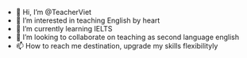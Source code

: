 - 👋 Hi, I’m @TeacherViet
- 👀 I’m interested in teaching English by heart
- 🌱 I’m currently learning IELTS
- 💞️ I’m looking to collaborate on teaching as second language english
- 📫 How to reach me destination, upgrade my skills flexibilityly

<!---
TeacherViet/TeacherViet is a ✨ special ✨ repository because its `README.md` (this file) appears on your GitHub profile.
You can click the Preview link to take a look at your changes.
--->
